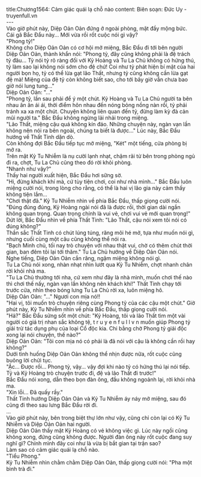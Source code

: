 title:Chương1564: Cảm giác quái lạ chỗ nào
content:
Biên soạn: Đức Uy - truyenfull.vn<br>---<br>Vào giờ phút này, Diệp Oản Oản đứng ở ngoài phòng, mặt đầy mộng bức. Cái gã Bắc Đẩu này... Mới vừa rồi rốt cuộc nói gì vậy?<br>"Phong tỷ!"<br>Không cho Diệp Oản Oản có cơ hội mở miệng, Bắc Đẩu đi tới bên người Diệp Oản Oản, thành khẩn nói: "Phong tỷ, đây cũng không phải là đệ trách tỷ đâu... Tỷ nói tỷ rõ ràng đối với Kỷ Hoàng và Tu La Chủ không có hứng thú, tỷ làm sao lại không nói sớm cho đệ chứ! Coi như tỷ phát hiện bí mật của hai người bọn họ, tỷ có thể lừa gạt lão Thất, nhưng tỷ cũng không cần lừa gạt đệ mà! Miệng của đệ tỷ còn không biết sao, cho tới bây giờ vẫn chưa bao giờ nói lung tung..."<br>Diệp Oản Oản: "..."<br>"Phong tỷ, lần sau phải để ý một chút. Kỷ Hoàng và Tu La Chủ người ta bên nhau ân ân ái ái, thời điểm hôn nhau đến nóng bỏng nồng nàn rồi, tỷ phải tránh xa xa một chút. Chuyện không liên quan đến tỷ, đừng làm kỳ đà cản mũi người ta." Bắc Đẩu không ngừng lải nhải trong miệng.<br>"Lão Thất, miệng cậu quá không kín đáo. Những chuyện này, ngàn vạn lần không nên nói ra bên ngoài, chúng ta biết là được..." Lúc này, Bắc Đẩu hướng về Thất Tinh dặn dò.<br>Còn không đợi Bắc Đẩu tiếp tục mở miệng, "Két" một tiếng, cửa phòng bị mở ra.<br>Trên mặt Kỷ Tu Nhiễm là nụ cười lạnh nhạt, chậm rãi từ bên trong phòng ngủ đi ra, chợt, Tu La Chủ cũng theo đó rời khỏi phòng.<br>"Nhanh như vậy?"<br>Thấy hai người xuất hiện, Bắc Đẩu hơi sững sờ.<br>"Hi, đừng khách khí mà, cứ tùy tiện chơi, coi như nhà mình..." Bắc Đẩu luôn miệng cười nói, trong lòng cho rằng, có thể là hai vị lão gia này cảm thấy không tiện lắm…<br>"Chơi thật đã." Kỷ Tu Nhiễm nhìn về phía Bắc Đẩu, thấp giọng cười nói.<br>"Đúng đúng đúng, Kỷ Hoàng ngài nói đã là được rồi, thời gian dài ngắn không quan trọng. Quan trọng chính là vui vẻ, chơi vui vẻ mới quan trọng!" Dứt lời, Bắc Đẩu nhìn về phía Thất Tinh: "Lão Thất, cậu nói xem tôi nói có đúng không?"<br>Thần sắc Thất Tinh có chút lúng túng, răng môi hé mở, tựa như muốn nói gì, nhưng cuối cùng một câu cũng không thể nói ra.<br>"Bạch Minh chủ, tối nay trò chuyện với nhau thật vui, chờ có thêm chút thời gian, ban đêm tôi lại tới thăm." Tu La Chủ hướng về Diệp Oản Oản nói.<br>Nghe tiếng, Diệp Oản Oản cắn răng, ngậm miệng không nói gì.<br>Tu La Chủ nói xong, nhàn nhạt nhìn lướt qua Kỷ Tu Nhiễm, chợt nhanh chân rời khỏi nhà ma.<br>"Tu La Chủ thường tới nha, cứ xem như đây là nhà mình, muốn chơi thế nào thì chơi thế nấy, ngàn vạn lần không nên khách khí!" Thất Tinh chạy tới trước cửa, nhìn theo bóng lưng Tu La Chủ rời xa, luôn miệng hô.<br>Diệp Oản Oản: "..." Ngươi con mịa nó!!<br>"Hai vị, tôi muốn trò chuyện riêng cùng Phong tỷ của các cậu một chút." Giờ phút này, Kỷ Tu Nhiễm nhìn về phía Bắc Đẩu, thấp giọng cười nói.<br>"Hả?" Bắc Đẩu sửng sốt một chút: "Kỷ Hoàng, tôi và lão Thất tìm một vài người có giá trị nhan sắc không tệ, t r u y e n f u l l v n muốn giúp Phong tỷ giải trừ tác dụng phụ của loại Cổ độc kia. Chi bằng chờ Phong tỷ giải độc xong lại nói chuyện, thế nào?"<br>Diệp Oản Oản: "Tôi con mịa nó có phải là đã nói với cậu là không cần rồi hay không?"<br>Dưới tình huống Diệp Oản Oản không thể nhịn được nữa, rốt cuộc cũng buông lời chửi tục.<br>"Ặc... Được rồi... Phong tỷ, vậy... vậy đợi khi nào tỷ có hứng thú lại nói tiếp. Tỷ và Kỷ Hoàng trò chuyện trước đi, đệ và lão Thất đi trước!"<br>Bắc Đẩu nói xong, dẫn theo bọn đàn ông, đầu không ngoảnh lại, rời khỏi nhà ma.<br>"Xin lỗi... Đã quấy rầy."<br>Thất Tinh hướng Diệp Oản Oản và Kỷ Tu Nhiễm áy náy mở miệng, sau đó cũng đi theo sau lưng Bắc Đẩu rời đi.<br>...<br>Vào giờ phút này, bên trong biệt thự lớn như vậy, cũng chỉ còn lại có Kỷ Tu Nhiễm và Diệp Oản Oản hai người.<br>Diệp Oản Oản thấy mặt Kỷ Hoàng có vẻ không việc gì. Lúc này ngồi cũng không xong, đứng cũng không được. Người đàn ông này rốt cuộc đang suy nghĩ gì? Chính mình đây coi như là vừa bị bắt gian tại trận sao?<br>Làm sao có cảm giác quái lạ chỗ nào.<br>"Tiểu Phong."<br>Kỷ Tu Nhiễm nhìn chằm chằm Diệp Oản Oản, thấp giọng cười nói: "Pha một bình trà đi."